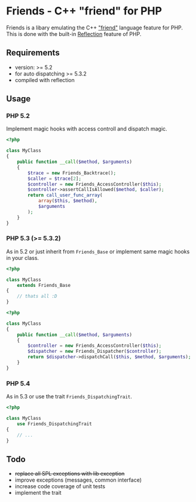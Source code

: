 # Friends - C++ "friend" for PHP
Friends is a libary emulating the C++
["friend"](http://www.parashift.com/c++-faq-lite/friends.html) language feature
for PHP. This is done with the built-in
[Reflection](http://php.net/manual/en/book.reflection.php) feature of PHP.

## Requirements
* version: >= 5.2
* for auto dispatching >= 5.3.2
* compiled with reflection

## Usage

### PHP 5.2
Implement magic hooks with access controll and dispatch magic.

```php
<?php

class MyClass
{
    public function __call($method, $arguments)
    {
        $trace = new Friends_Backtrace();
        $caller = $trace[2];
        $controller = new Friends_AccessController($this);
        $controller->assertCallIsAllowed($method, $caller);
        return call_user_func_array(
            array($this, $method),
            $arguments
        );
    }
}
```

### PHP 5.3 (>= 5.3.2)
As in 5.2 or just inherit from `Friends_Base` or implement same magic hooks in
your class.

```php
<?php

class MyClass
    extends Friends_Base
{
    // thats all :D
}
```

```php
<?php

class MyClass
{
    public function __call($method, $arguments)
    {
        $controller = new Friends_AccessController($this);
        $dispatcher = new Friends_Dispatcher($controller);
        return $dispatcher->dispatchCall($this, $method, $arguments);
    }
}
```

### PHP 5.4
As in 5.3 or use the trait `Friends_DispatchingTrait`.

```php
<?php

class MyClass
    use Friends_DispatchingTrait
{
    // ...
}
```

## Todo
* ~~replace all SPL exceptions with lib exception~~
* improve exceptions (messages, common interface)
* increase code coverage of unit tests
* implement the trait
